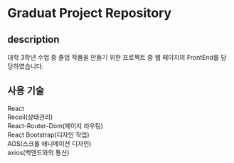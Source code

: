 # Graduat Project Repository

## description

대학 3학년 수업 중 졸업 작품을 만들기 위한 프로젝트 중 웹 페이지의 FrontEnd를 담당하였습니다.

## 사용 기술

React<br />
Recoil(상태관리)<br />
React-Router-Dom(페이지 라우팅)<br />
React Bootstrap(디자인 작업)<br />
AOS(스크롤 애니메이션 디자인)<br />
axios(백엔드와의 통신)
